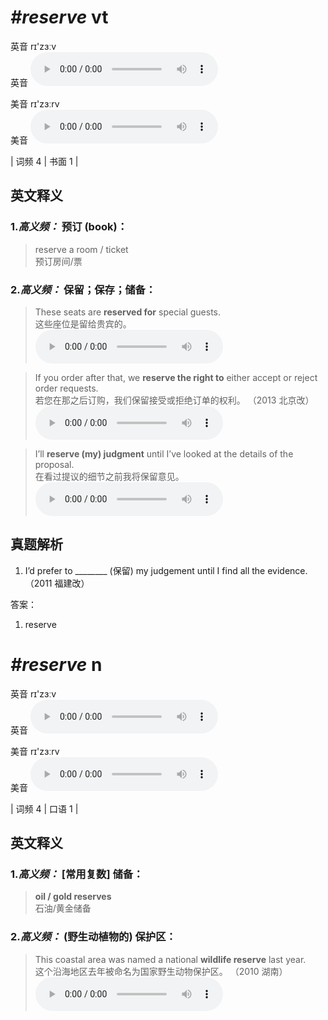 # ***\#reserve*** vt
英音 rɪ'zɜːv  
英音
<audio src="./media/reserve-B.aac" controls="controls"></audio>

美音 rɪ'zɜːrv  
美音
<audio src="./media/reserve.aac" controls="controls"></audio>



| 词频 4 | 书面 1 |  

英文释义
---
### 1.*高义频：* **预订 (book)：**  

 > reserve a room / ticket   
 > 预订房间/票    

### 2.*高义频：* **保留；保存；储备：**  

 > These seats are **reserved for** special guests.  
 > 这些座位是留给贵宾的。    
<audio src="./media/reserve50.aac" controls="controls"></audio>

 > If you order after that, we **reserve the right to** either accept or reject order requests.    
 > 若您在那之后订购，我们保留接受或拒绝订单的权利。  （2013 北京改）  
<audio src="./media/P367 reserve2.aac" controls="controls"></audio>

 > I’ll **reserve (my) judgment** until I’ve looked at the details of the proposal.   
 > 在看过提议的细节之前我将保留意见。    
<audio src="./media/P367 reserve3.aac" controls="controls"></audio>


真题解析
---
1. I’d prefer to ________ (保留) my judgement until I find all the evidence.  （2011 福建改）  

答案：
1. reserve  

# ***\#reserve*** n
英音 rɪ'zɜːv  
英音
<audio src="./media/reserve-B.aac" controls="controls"></audio>

美音 rɪ'zɜːrv  
美音
<audio src="./media/reserve.aac" controls="controls"></audio>



| 词频 4 | 口语 1 |  

英文释义
---
### 1.*高义频：* **[常用复数] 储备：**  

 > **oil / gold reserves**   
 > 石油/黄金储备    

### 2.*高义频：* **(野生动植物的) 保护区：**  

 > This coastal area was named a national **wildlife reserve** last year.   
 > 这个沿海地区去年被命名为国家野生动物保护区。  （2010 湖南）  
<audio src="./media/reserve-3.aac" controls="controls"></audio>


